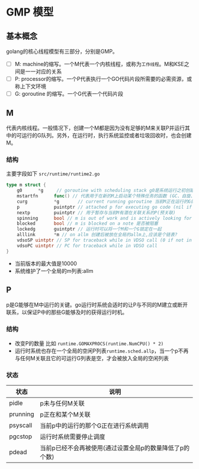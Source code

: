 # GMP 模型

## 基本概念

golang的核心线程模型有三部分，分别是GMP。

- [ ] M: machine的缩写。一个M代表一个内核线程，或称为`工作线程`。M和KSE之间是一一对应的关系
- [ ] P: processor的缩写。一个P代表执行一个GO代码片段所需要的必需资源，或称上下文环境
- [ ] G: goroutine 的缩写。一个G代表一个代码片段

## M

代表内核线程。一般情况下，创建一个M都是因为没有足够的M来关联P并运行其中的可运行的G队列。另外，在运行时，执行系统监控或者垃圾回收时，也会创建M。

### 结构

主要字段如下 `src/runtime/runtime2.go`

```go
type m struct {
	g0      *g     // goroutine with scheduling stack g0是系统运行之初创建的，用于执行运行时任务
    mstartfn      func() // 代表用于在新的M上启动某个特殊任务的函数 (GC、自旋、系统监控)
	curg          *g       // current running goroutine 当前M正在运行的G的指针
	p             puintptr // attached p for executing go code (nil if not executing go code) 指向当前与M关联的P
    nextp         puintptr // 用于暂存与当前M有潜在关联关系的P(预关联)
	spinning      bool // m is out of work and is actively looking for work 是否在自旋
	blocked       bool // m is blocked on a note 是否被阻塞
	lockedg       guintptr // 运行时可以将一个M和一个G锁定在一起
    alllink       *m // on allm 创建后被放在全局的allm上,应该是个链表?
	vdsoSP uintptr // SP for traceback while in VDSO call (0 if not in call) SP寄存器用于现场恢复和现场保护
	vdsoPC uintptr // PC for traceback while in VDSO call
}
```

- 当前版本的最大值是10000
- 系统维护了一个全局的m列表:allm

## P

p是G能够在M中运行的关键。go运行时系统会适时的让P与不同的M建立或断开联系，以保证P中的那些G能够及时的获得运行时机。

### 结构

- 改变P的数量 比如 `runtime.GOMAXPROCS(runtime.NumCPU() * 2)`
- 运行时系统也存在一个全局的空闲P列表`runtime.sched.allp`，当一个p不再与任何M关联且它的可运行G列表是空，才会被放入全局的空闲列表

### 状态

| 状态     | 说明                                                    |
| -------- | ------------------------------------------------------- |
| pidle    | p未与任何M关联                                          |
| prunning | p正在和某个M关联                                        |
| psyscall | 当前p中的运行的那个G正在进行系统调用                    |
| pgcstop  | 运行时系统需要停止调度                                  |
| pdead    | 当前p已经不会再被使用(通过设置全局p的数量降低了p的个数) |



